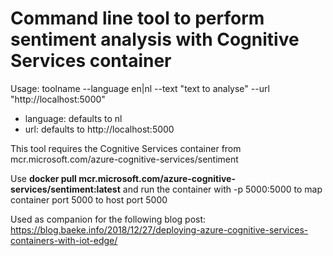 # Command line tool to perform sentiment analysis with Cognitive Services container
Usage: toolname --language en|nl --text "text to analyse" --url "http://localhost:5000"

- language: defaults to nl
- url: defaults to http://localhost:5000

This tool requires the Cognitive Services container from mcr.microsoft.com/azure-cognitive-services/sentiment

Use **docker pull mcr.microsoft.com/azure-cognitive-services/sentiment:latest** and run the container with -p 5000:5000 to map container port 5000 to host port 5000

Used as companion for the following blog post: https://blog.baeke.info/2018/12/27/deploying-azure-cognitive-services-containers-with-iot-edge/
